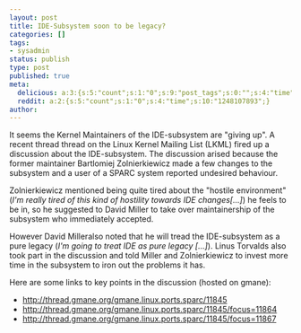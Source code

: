 ```yaml
---
layout: post
title: IDE-Subsystem soon to be legacy?
categories: []
tags:
- sysadmin
status: publish
type: post
published: true
meta:
  delicious: a:3:{s:5:"count";s:1:"0";s:9:"post_tags";s:0:"";s:4:"time";s:10:"1248107892";}
  reddit: a:2:{s:5:"count";s:1:"0";s:4:"time";s:10:"1248107893";}
author: 
---
```

<p>It seems the Kernel Maintainers of the IDE-subsystem are "giving up". A recent thread thread on the Linux Kernel Mailing List (LKML) fired up a discussion about the IDE-subsystem. The discussion arised because the former maintainer Bartlomiej Zolnierkiewicz made a few changes to the subsystem and a user of a SPARC system reported undesired behaviour.</p>
<p>Zolnierkiewicz mentioned being quite tired about the "hostile environment" (<em>I'm really tired of this kind of hostility towards IDE changes[...]</em>) he feels to be in, so he suggested to David Miller to take over maintainership of the subsystem who immediately accepted.</p>
<p>However David Milleralso noted that he will tread the IDE-subsystem as a pure legacy (<em>I'm going to treat IDE as pure legacy [...]</em>). Linus Torvalds also took part in the discussion and told Miller and Zolnierkiewicz to invest more time in the subsystem to iron out the problems it has.</p>
<p>Here are some links to key points in the discussion (hosted on gmane):</p>
<ul>
<li><a href="http://thread.gmane.org/gmane.linux.ports.sparc/11845">http://thread.gmane.org/gmane.linux.ports.sparc/11845</a></li>
<li><a href="http://thread.gmane.org/gmane.linux.ports.sparc/11845">http://thread.gmane.org/gmane.linux.ports.sparc/11845/focus=11864</a></li>
<li><a href="http://thread.gmane.org/gmane.linux.ports.sparc/11845">http://thread.gmane.org/gmane.linux.ports.sparc/11845/focus=11867</a></li>
</ul>
